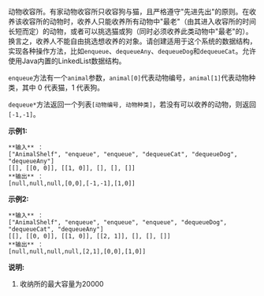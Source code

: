 动物收容所。有家动物收容所只收容狗与猫，且严格遵守"先进先出"的原则。在收养该收容所的动物时，收养人只能收养所有动物中"最老"（由其进入收容所的时间长短而定）的动物，或者可以挑选猫或狗（同时必须收养此类动物中"最老"的）。换言之，收养人不能自由挑选想收养的对象。请创建适用于这个系统的数据结构，实现各种操作方法，比如`enqueue`、`dequeueAny`、`dequeueDog`和`dequeueCat`。允许使用Java内置的LinkedList数据结构。

`enqueue`方法有一个`animal`参数，`animal[0]`代表动物编号，`animal[1]`代表动物种类，其中 0 代表猫，1 代表狗。

`dequeue*`方法返回一个列表`[动物编号, 动物种类]`，若没有可以收养的动物，则返回`[-1,-1]`。

**示例1:**

    
    
    **输入** ：
    ["AnimalShelf", "enqueue", "enqueue", "dequeueCat", "dequeueDog", "dequeueAny"]
    [[], [[0, 0]], [[1, 0]], [], [], []]
    **输出** ：
    [null,null,null,[0,0],[-1,-1],[1,0]]
    

**示例2:**

    
    
    **输入** ：
    ["AnimalShelf", "enqueue", "enqueue", "enqueue", "dequeueDog", "dequeueCat", "dequeueAny"]
    [[], [[0, 0]], [[1, 0]], [[2, 1]], [], [], []]
    **输出** ：
    [null,null,null,null,[2,1],[0,0],[1,0]]
    

**说明:**

  1. 收纳所的最大容量为20000

